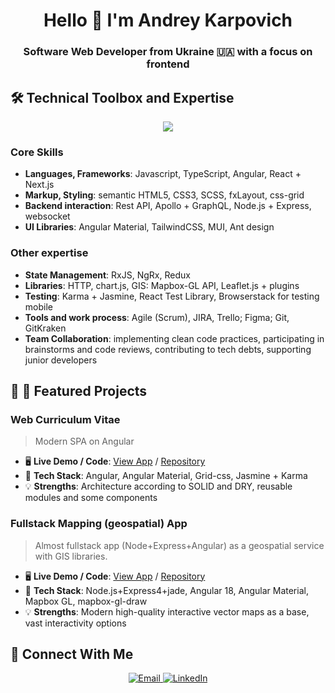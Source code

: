 <h1 align="center">Hello 👋  I'm Andrey Karpovich </h1>
<h3 align="center">Software Web Developer from Ukraine 🇺🇦 with a focus on frontend</h3>


## 🛠️ Technical Toolbox and Expertise
<p align="center">
  <img src="https://skillicons.dev/icons?i=javascript,typescript,html,scss,plus,angular,react,nextjs,nodejs,plus,rxjs,tailwindcss,apollo,graphql,git" />
</p>

### Core Skills
- **Languages, Frameworks**: Javascript, TypeScript, Angular, React + Next.js
- **Markup, Styling**: semantic HTML5, CSS3, SCSS,  fxLayout, css-grid 
- **Backend interaction**: Rest API, Apollo + GraphQL, Node.js + Express, websocket
- **UI Libraries**: Angular Material, TailwindCSS, MUI, Ant design

### Other expertise
- **State Management**: RxJS, NgRx, Redux
- **Libraries**:  HTTP, chart.js, GIS: Mapbox-GL API, Leaflet.js + plugins 
- **Testing**: Karma + Jasmine, React Test Library, Browserstack for testing mobile
- **Tools and work process**: Agile (Scrum), JIRA, Trello; Figma; Git, GitKraken
- **Team Collaboration**: implementing clean code practices, participating in brainstorms and code reviews, contributing to tech debts, supporting junior developers

## 🥇 🥈  Featured Projects

### Web Curriculum Vitae
> Modern SPA on Angular

- 🖥 **Live Demo / Code**: [View App](https://ktojan.github.io/curricular) / [Repository](https://github.com/Ktojan/curricular)
- 🔧 **Tech Stack**: Angular, Angular Material, Grid-css, Jasmine + Karma
- 💡 **Strengths**: Architecture according to SOLID and DRY, reusable modules and some components

### Fullstack Mapping (geospatial) App
> Almost fullstack app (Node+Express+Angular) as a geospatial service with GIS libraries.

- 🖥 **Live Demo / Code**: [View App](https://mean-mapbox-playground.vercel.app/) / [Repository](https://github.com/Ktojan/MEAN-mapbox-playground)
- 🔧 **Tech Stack**: Node.js+Express4+jade, Angular 18, Angular Material, Mapbox GL, mapbox-gl-draw
- 💡 **Strengths**: Modern high-quality interactive vector maps as a base, vast interactivity options


## 🤝 Connect With Me

<p align="center">
  <a href="mailto: karpovich.andrey@gmail.com">
    <img src="https://img.shields.io/badge/Email-D14836?style=for-the-badge&logo=gmail&logoColor=yellow" alt="Email" />
  </a>
  <a href="https://www.linkedin.com/in/andrey-karpovich-345701131">
    <img src="https://img.shields.io/badge/LinkedIn-0A66C2?style=for-the-badge&logo=linkedin&logoColor=white" alt="LinkedIn" />
  </a>
</p>

